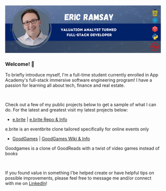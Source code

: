 ![Header](https://github.com/eramsay20/eramsay20/blob/main/ReadMe_Banner.png?raw=true)


### Welcome! 👋

<!-- Actual text -->
To briefly introduce myself, I'm a full-time student currently enrolled in App Academy's full-stack immersive software engineering program! I have a passion for learning all about tech, finance and real estate. 

&nbsp;&nbsp;&nbsp;&nbsp;&nbsp;&nbsp;&nbsp;&nbsp;&nbsp;&nbsp;

Check out a few of my public projects below to get a sample of what I can do. For the latest and greatest visit my latest projects below: 

- [e.brite](https://ebrite-app.herokuapp.com/) | [e.brite Repo & Info](https://github.com/eramsay20/ebrite/)

e.brite is an eventbrite clone tailored specifically for online events only

- [GoodGames](https://goodgames-appacademy.herokuapp.com/) | [GoodGames Wiki & Info](https://github.com/cubOlson/GoodGames/wiki)

Goodgames is a clone of GoodReads with a twist of video games instead of books

&nbsp;&nbsp;&nbsp;&nbsp;&nbsp;&nbsp;&nbsp;&nbsp;&nbsp;&nbsp;

If you found value in something I'be helped create or have helpful tips on possible improvements, please feel free to message me and/or connect with me on [LinkedIn](https://www.linkedin.com/in/ericramsay/)!

<!--
**eramsay20/eramsay20** is a ✨ _special_ ✨ repository because its `README.md` (this file) appears on your GitHub profile.

Here are some ideas to get you started:

- 🔭 I’m currently working on ...
- 🌱 I’m currently learning ...
- 👯 I’m looking to collaborate on ...
- 🤔 I’m looking for help with ...
- 💬 Ask me about ...
- 📫 How to reach me: ...
- 😄 Pronouns: ...
- ⚡ Fun fact: ...
-->
